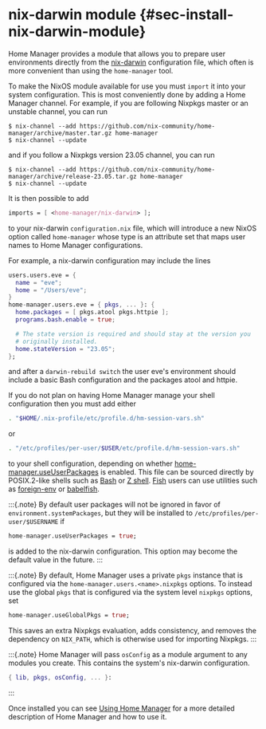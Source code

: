 # nix-darwin module {#sec-install-nix-darwin-module}

Home Manager provides a module that allows you to prepare user
environments directly from the
[nix-darwin](https://github.com/LnL7/nix-darwin/) configuration file,
which often is more convenient than using the `home-manager` tool.

To make the NixOS module available for use you must `import` it into
your system configuration. This is most conveniently done by adding a
Home Manager channel. For example, if you are following Nixpkgs master
or an unstable channel, you can run

``` console
$ nix-channel --add https://github.com/nix-community/home-manager/archive/master.tar.gz home-manager
$ nix-channel --update
```

and if you follow a Nixpkgs version 23.05 channel, you can run

``` console
$ nix-channel --add https://github.com/nix-community/home-manager/archive/release-23.05.tar.gz home-manager
$ nix-channel --update
```

It is then possible to add

``` nix
imports = [ <home-manager/nix-darwin> ];
```

to your nix-darwin `configuration.nix` file, which will introduce a new
NixOS option called `home-manager` whose type is an attribute set that
maps user names to Home Manager configurations.

For example, a nix-darwin configuration may include the lines

``` nix
users.users.eve = {
  name = "eve";
  home = "/Users/eve";
}
home-manager.users.eve = { pkgs, ... }: {
  home.packages = [ pkgs.atool pkgs.httpie ];
  programs.bash.enable = true;

  # The state version is required and should stay at the version you
  # originally installed.
  home.stateVersion = "23.05";
};
```

and after a `darwin-rebuild switch` the user eve's environment should
include a basic Bash configuration and the packages atool and httpie.

If you do not plan on having Home Manager manage your shell
configuration then you must add either

``` bash
. "$HOME/.nix-profile/etc/profile.d/hm-session-vars.sh"
```

or

``` bash
. "/etc/profiles/per-user/$USER/etc/profile.d/hm-session-vars.sh"
```

to your shell configuration, depending on whether
[home-manager.useUserPackages](#nix-darwin-opt-home-manager.useUserPackages) is enabled. This
file can be sourced directly by POSIX.2-like shells such as
[Bash](https://www.gnu.org/software/bash/) or [Z
shell](http://zsh.sourceforge.net/). [Fish](https://fishshell.com) users
can use utilities such as
[foreign-env](https://github.com/oh-my-fish/plugin-foreign-env) or
[babelfish](https://github.com/bouk/babelfish).

:::{.note}
By default user packages will not be ignored in favor of
`environment.systemPackages`, but they will be installed to
`/etc/profiles/per-user/$USERNAME` if

``` nix
home-manager.useUserPackages = true;
```

is added to the nix-darwin configuration. This option may become the
default value in the future.
:::

:::{.note}
By default, Home Manager uses a private `pkgs` instance that is
configured via the `home-manager.users.<name>.nixpkgs` options. To
instead use the global `pkgs` that is configured via the system level
`nixpkgs` options, set

``` nix
home-manager.useGlobalPkgs = true;
```

This saves an extra Nixpkgs evaluation, adds consistency, and removes
the dependency on `NIX_PATH`, which is otherwise used for importing
Nixpkgs.
:::

:::{.note}
Home Manager will pass `osConfig` as a module argument to any modules
you create. This contains the system's nix-darwin configuration.

``` nix
{ lib, pkgs, osConfig, ... }:
```
:::

Once installed you can see [Using Home Manager](#ch-usage) for a more detailed
description of Home Manager and how to use it.
